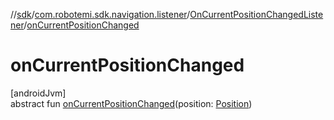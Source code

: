//[sdk](../../../index.md)/[com.robotemi.sdk.navigation.listener](../index.md)/[OnCurrentPositionChangedListener](index.md)/[onCurrentPositionChanged](on-current-position-changed.md)

# onCurrentPositionChanged

[androidJvm]\
abstract fun [onCurrentPositionChanged](on-current-position-changed.md)(position: [Position](../../com.robotemi.sdk.navigation.model/-position/index.md))
